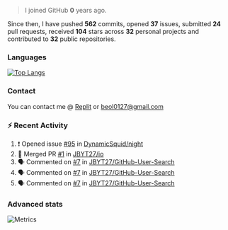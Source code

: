 > I joined GitHub **0** years ago.

Since then, I have pushed **562** commits, opened **37** issues, submitted **24** pull requests, received **104** stars across **32** personal projects and contributed to **32** public repositories.


### Languages

[![Top Langs](https://github-readme-stats.vercel.app/api/top-langs/?username=JBYT27&layout=compact)](https://github.com/anuraghazra/github-readme-stats)


### Contact
You can contact me @ [Replit](https://replit.com/@JBloves27) or beol0127@gmail.com

### :zap: Recent Activity

<!--START_SECTION:activity-->
1. ❗️ Opened issue [#95](https://github.com/DynamicSquid/night/issues/95) in [DynamicSquid/night](https://github.com/DynamicSquid/night)
2. 🎉 Merged PR [#1](https://github.com/JBYT27/io/pull/1) in [JBYT27/io](https://github.com/JBYT27/io)
3. 🗣 Commented on [#7](https://github.com/JBYT27/GitHub-User-Search/issues/7) in [JBYT27/GitHub-User-Search](https://github.com/JBYT27/GitHub-User-Search)
4. 🗣 Commented on [#7](https://github.com/JBYT27/GitHub-User-Search/issues/7) in [JBYT27/GitHub-User-Search](https://github.com/JBYT27/GitHub-User-Search)
5. 🗣 Commented on [#7](https://github.com/JBYT27/GitHub-User-Search/issues/7) in [JBYT27/GitHub-User-Search](https://github.com/JBYT27/GitHub-User-Search)
<!--END_SECTION:activity-->

### Advanced stats

![Metrics](https://github.com/JBYT27/JBYT27/blob/master/github-metrics.svg)
